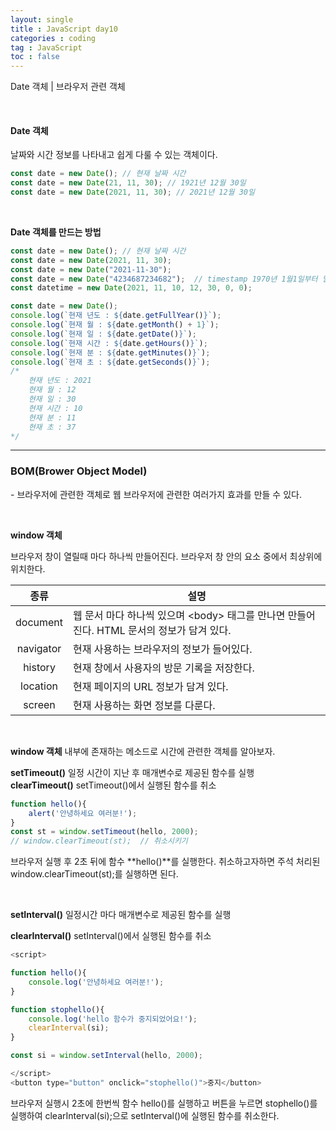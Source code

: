 ```yaml
---
layout: single
title : JavaScript day10
categories : coding
tag : JavaScript
toc : false
---
```


Date 객체 | 브라우저 관련 객체

<br>



#### Date 객체

날짜와 시간 정보를 나타내고 쉽게 다룰 수 있는 객체이다.

```javascript
const date = new Date(); // 현재 날짜 시간
const date = new Date(21, 11, 30); // 1921년 12월 30일
const date = new Date(2021, 11, 30); // 2021년 12월 30일
```

<br>

**Date 객체를 만드는 방법**

```javascript
const date = new Date(); // 현재 날짜 시간
const date = new Date(2021, 11, 30);
const date = new Date("2021-11-30");
const date = new Date("4234687234682");  // timestamp 1970년 1월1일부터 밀리세컨씩
const datetime = new Date(2021, 11, 10, 12, 30, 0, 0);
```

```javascript
const date = new Date();
console.log(`현재 년도 : ${date.getFullYear()}`);
console.log(`현재 월 : ${date.getMonth() + 1}`);
console.log(`현재 일 : ${date.getDate()}`);
console.log(`현재 시간 : ${date.getHours()}`);
console.log(`현재 분 : ${date.getMinutes()}`);
console.log(`현재 초 : ${date.getSeconds()}`);
/*
    현재 년도 : 2021
    현재 월 : 12
    현재 일 : 30
    현재 시간 : 10
    현재 분 : 11
    현재 초 : 37
*/
```



<hr>


### BOM(Brower Object Model)

\- 브라우저에 관련한 객체로 웹 브라우저에 관련한 여러가지 효과를 만들 수 있다. 

<br>

**window 객체**

브라우저 창이 열릴때 마다 하나씩 만들어진다. 브라우저 창 안의 요소 중에서 최상위에 위치한다.

|   종류    | 설명                                                         |
| :-------: | ------------------------------------------------------------ |
| document  | 웹 문서 마다 하나씩 있으며 \<body> 태그를 만나면 만들어 진다. HTML 문서의 정보가 담겨 있다. |
| navigator | 현재 사용하는 브라우저의 정보가 들어있다.                    |
|  history  | 현재 창에서 사용자의 방문 기록을 저장한다.                   |
| location  | 현재 페이지의 URL 정보가 담겨 있다.                          |
|  screen   | 현재 사용하는 화면 정보를 다룬다.                            |

<br>

**window 객체** 내부에 존재하는 메소드로 시간에 관련한 객체를 알아보자.

**setTimeout()** 일정 시간이 지난 후 매개변수로 제공된 함수를 실행<br>**clearTimeout()**  setTimeout()에서 실행된 함수를 취소

```javascript
function hello(){
	alert('안녕하세요 여러분!');
}
const st = window.setTimeout(hello, 2000);
// window.clearTimeout(st);  // 취소시키기
```

브라우저 실행 후 2초 뒤에 함수 **hello()**를 실행한다. 취소하고자하면 주석 처리된 window.clearTimeout(st);를 실행하면 된다.

<br>

**setInterval()** 일정시간 마다 매개변수로 제공된 함수를 실행

**clearInterval()** setInterval()에서 실행된 함수를 취소

```javascript
<script>

function hello(){
	console.log('안녕하세요 여러분!');
}

function stophello(){
    console.log('hello 함수가 중지되었어요!');
    clearInterval(si);
}

const si = window.setInterval(hello, 2000);

</script>
<button type="button" onclick="stophello()">중지</button>
```

브라우저 실행시 2초에 한번씩 함수 hello()를 실행하고 버튼을 누르면 stophello()를 실행하여 clearInterval(si);으로 setInterval()에 실행된 함수를 취소한다.



